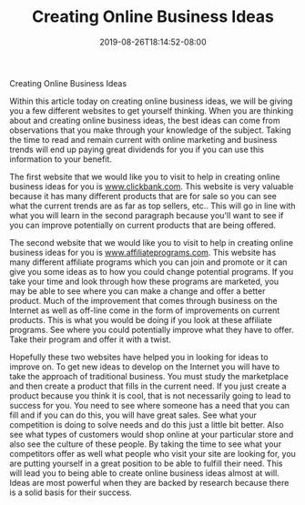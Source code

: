 ﻿---
title: "Creating Online Business Ideas"
date: 2019-08-26T18:14:52-08:00
description: "creating an online business Tips for Web Success"
featured_image: "/images/creating an online business.jpg"
tags: ["creating an online business"]
---

Creating Online Business Ideas

Within this article today on creating online business ideas, we will be giving you a few different websites to get yourself thinking. When you are thinking about and creating online business ideas, the best ideas can come from observations that you make through your knowledge of the subject. Taking the time to read and remain current with online marketing and business trends will end up paying great dividends for you if you can use this information to your benefit. 

The first website that we would like you to visit to help in creating online business ideas for you is www.clickbank.com. This website is very valuable because it has many different products that are for sale so you can see what the current trends are as far as top sellers, etc..  This will go in line with what you will learn in the second paragraph because you'll want to see if you can improve potentially on current products that are being offered.

The second website that we would like you to visit to help in creating online business ideas for you is www.affiliateprograms.com.  This website has many different affiliate programs which you can join and promote or it can give you some ideas as to how you could change potential programs.  If you take your time and look through how these programs are marketed, you may be able to see where you can make a change and offer a better product.  Much of the improvement that comes through business on the Internet as well as off-line come in the form of improvements on current products.  This is what you would be doing if you look at these affiliate programs. See where you could potentially improve what they have to offer.  Take their program and offer it with a twist.

Hopefully these two websites have helped you in looking for ideas to improve on.  To get new ideas to develop on the Internet you will have to take the approach of traditional business.  You must study the marketplace and then create a product that fills in the current need.  If you just create a product because you think it is cool, that is not necessarily going to lead to success for you.  You need to see where someone has a need that you can fill and if you can do this, you will have great sales.  See what your competition is doing to solve needs and do this just a little bit better.  Also see what types of customers would shop online at your particular store and also see the culture of these people.  By taking the time to see what your competitors offer as well what people who visit your site are looking for, you are putting yourself in a great position to be able to fulfill their need.  This will lead you to being able to create online business ideas almost at will. Ideas are most powerful when they are backed by research because there is a solid basis for their success. 



